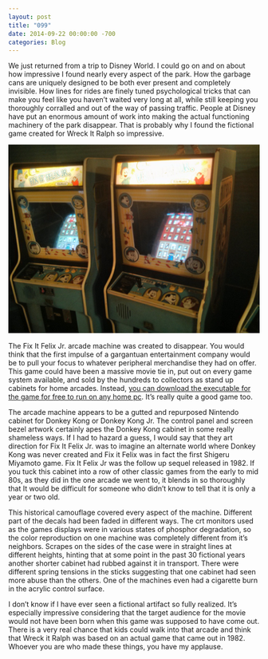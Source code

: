 ```yaml
---
layout: post
title: "099"
date: 2014-09-22 00:00:00 -700
categories: Blog
---
```


We just returned from a trip to Disney World. I could go on and on about how impressive I found nearly every aspect of the park. How the garbage cans are uniquely designed to be both ever present and completely invisible. How lines for rides are finely tuned psychological tricks that can make you feel like you haven’t waited very long at all, while still keeping you thoroughly corralled and out of the way of passing traffic. People at Disney have put an enormous amount of work into making the actual functioning machinery of the park disappear. That is probably why I found the fictional game created for Wreck It Ralph so impressive.



![Picture](/uploads/674384_orig.jpg)

The Fix It Felix Jr. arcade machine was created to disappear. You would think that the first impulse of a gargantuan entertainment company would be to pull your focus to whatever peripheral merchandise they had on offer. This game could have been a massive movie tie in, put out on every game system available, and sold by the hundreds to collectors as stand up cabinets for home arcades. Instead, [you can download the executable for the game for free to run on any home pc](http://files.arianchen.de/fix_it_felix_jr.zip). It’s really quite a good game too.

The arcade machine appears to be a gutted and repurposed Nintendo cabinet for Donkey Kong or Donkey Kong Jr. The control panel and screen bezel artwork certainly apes the Donkey Kong cabinet in some really shameless ways. If I had to hazard a guess, I would say that they art direction for Fix It Felix Jr. was to imagine an alternate world where Donkey Kong was never created and Fix it Felix was in fact the first Shigeru Miyamoto game. Fix It Felix Jr was the follow up sequel released in 1982. If you tuck this cabinet into a row of other classic games from the early to mid 80s, as they did in the one arcade we went to, it blends in so thoroughly that It would be difficult for someone who didn’t know to tell that it is only a year or two old.

This historical camouflage covered every aspect of the machine. Different part of the decals had been faded in different ways. The crt monitors used as the games displays were in various states of phosphor degradation, so the color reproduction on one machine was completely different from it’s neighbors. Scrapes on the sides of the case were in straight lines at different heights, hinting that at some point in the past 30 fictional years another shorter cabinet had rubbed against it in transport. There were different spring tensions in the sticks suggesting that one cabinet had seen more abuse than the others. One of the machines even had a cigarette burn in the acrylic control surface.

I don’t know if I have ever seen a fictional artifact so fully realized. It’s especially impressive considering that the target audience for the movie would not have been born when this game was supposed to have come out. There is a very real chance that kids could walk into that arcade and think that Wreck it Ralph was based on an actual game that came out in 1982. Whoever you are who made these things, you have my applause.
